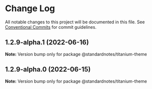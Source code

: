 # Change Log

All notable changes to this project will be documented in this file.
See [Conventional Commits](https://conventionalcommits.org) for commit guidelines.

## 1.2.9-alpha.1 (2022-06-16)

**Note:** Version bump only for package @standardnotes/titanium-theme

## 1.2.9-alpha.0 (2022-06-15)

**Note:** Version bump only for package @standardnotes/titanium-theme
